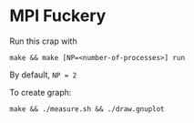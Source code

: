 # MPI Fuckery

Run this crap with

    make && make [NP=<number-of-processes>] run

By default, `NP = 2`

To create graph:

    make && ./measure.sh && ./draw.gnuplot

<!-- vim:set tw=78: -->
